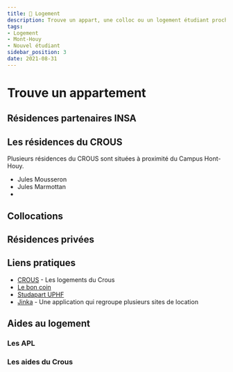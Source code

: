 ```yaml
---
title: 🏡 Logement
description: Trouve un appart, une colloc ou un logement étudiant proche du Campus
tags:
- Logement
- Mont-Houy
- Nouvel étudiant
sidebar_position: 3
date: 2021-08-31
---
```


# Trouve un appartement

## Résidences partenaires INSA



## Les résidences du CROUS
Plusieurs résidences du CROUS sont situées à proximité du Campus Hont-Houy. 
- Jules Mousseron
- Jules Marmottan
- 

## Collocations


## Résidences privées

## Liens pratiques

- [CROUS](https://trouverunlogement.lescrous.fr/) - Les logements du Crous
- [Le bon coin](https://www.leboncoin.fr/)
- [Studapart UPHF](https://uphf.studapart.com/fr/)
- [Jinka](https://www.jinka.fr/) - Une application qui regroupe plusieurs sites de location

## Aides au logement

### Les APL

### Les aides du Crous


